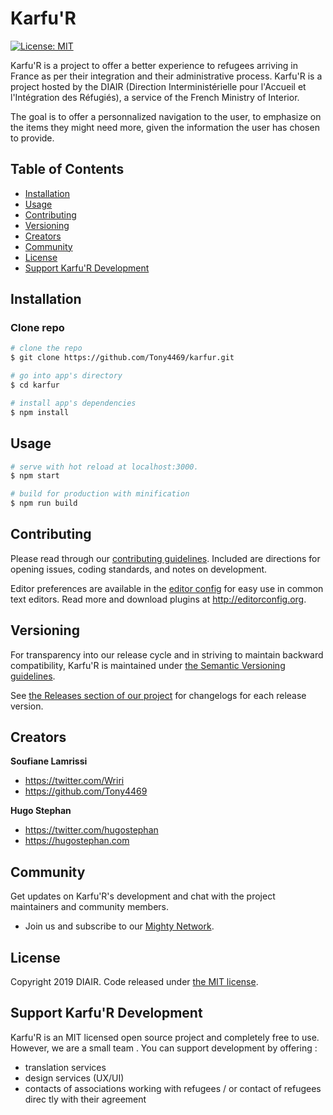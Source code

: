 # Karfu'R

[![License: MIT](https://img.shields.io/badge/License-MIT-yellow.svg)](https://opensource.org/licenses/MIT)

Karfu'R is a project to offer a better experience to refugees arriving in France as per their integration and their administrative process. Karfu'R is a project hosted by the DIAIR (Direction Interministérielle pour l'Accueil et l'Intégration des Réfugiés), a service of the French Ministry of Interior.

The goal is to offer a personnalized navigation to the user, to emphasize on the items they might need more, given the information the user has chosen to provide.

## Table of Contents

* [Installation](#installation)
* [Usage](#usage)
* [Contributing](#contributing)
* [Versioning](#versioning)
* [Creators](#creators)
* [Community](#community)
* [License](#license)
* [Support Karfu'R Development](#support-karfur-development)

## Installation

### Clone repo

``` bash
# clone the repo
$ git clone https://github.com/Tony4469/karfur.git

# go into app's directory
$ cd karfur

# install app's dependencies
$ npm install
```

## Usage

``` bash
# serve with hot reload at localhost:3000.
$ npm start

# build for production with minification
$ npm run build
```

## Contributing

Please read through our [contributing guidelines](https://github.com/Tony4469/karfur/blob/master/CONTRIBUTING.md). Included are directions for opening issues, coding standards, and notes on development.

Editor preferences are available in the [editor config](https://github.com/Tony4469/karfur/blob/master/.editorconfig) for easy use in common text editors. Read more and download plugins at <http://editorconfig.org>.

## Versioning

For transparency into our release cycle and in striving to maintain backward compatibility, Karfu'R is maintained under [the Semantic Versioning guidelines](http://semver.org/).

See [the Releases section of our project](https://github.com/Tony4469/karfur/releases) for changelogs for each release version.

## Creators

**Soufiane Lamrissi**

* <https://twitter.com/Wriri>
* <https://github.com/Tony4469>

**Hugo Stephan**

* <https://twitter.com/hugostephan>
* <https://hugostephan.com>

## Community

Get updates on Karfu'R's development and chat with the project maintainers and community members.

- Join us and subscribe to our [Mighty Network](https://agi-r.mn.co).

## License

Copyright 2019 DIAIR. Code released under [the MIT license](https://github.com/Tony4469/karfur/blob/master/LICENSE.md).

## Support Karfu'R Development

Karfu'R is an MIT licensed open source project and completely free to use. However, we are a small team . You can support development by offering :
* translation services
* design services (UX/UI)
* contacts of associations working with refugees / or contact of refugees direc tly with their agreement
